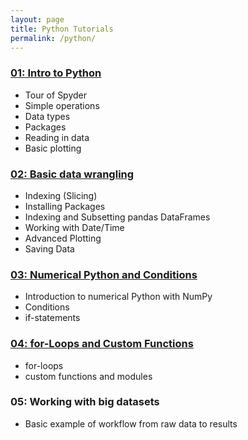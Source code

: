 ```yaml
---
layout: page
title: Python Tutorials
permalink: /python/
---
```


### [01: Intro to Python](/programming_tutorials/python-tutorial-01/)
* Tour of Spyder
* Simple operations
* Data types
* Packages
* Reading in data
* Basic plotting

### [02: Basic data wrangling](/programming_tutorials/python-tutorial-02/)
* Indexing (Slicing)
* Installing Packages
* Indexing and Subsetting pandas DataFrames
* Working with Date/Time
* Advanced Plotting
* Saving Data

### [03: Numerical Python and Conditions ](/programming_tutorials/python-tutorial-03/)
* Introduction to numerical Python with NumPy
* Conditions
* if-statements

### [04: for-Loops and Custom Functions](/programming_tutorials/python-tutorial-04/)
* for-loops
* custom functions and modules

### 05: Working with big datasets
* Basic example of workflow from raw data to results

